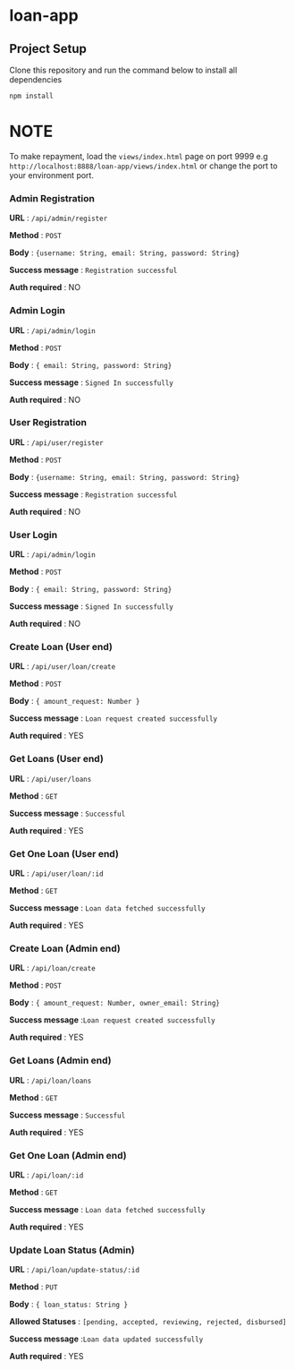 # loan-app

## Project Setup

Clone this repository and run the command below to install all dependencies

```
npm install
```

# NOTE

To make repayment, load the `views/index.html` page on port 9999 e.g `http://localhost:8888/loan-app/views/index.html` or change the port to your environment port.

### Admin Registration

**URL** : `/api/admin/register`

**Method** : `POST`

**Body** : `{username: String, email: String, password: String}`

**Success message** : `Registration successful`

**Auth required** : NO

### Admin Login

**URL** : `/api/admin/login`

**Method** : `POST`

**Body** : `{ email: String, password: String}`

**Success message** : `Signed In successfully`

**Auth required** : NO

### User Registration

**URL** : `/api/user/register`

**Method** : `POST`

**Body** : `{username: String, email: String, password: String}`

**Success message** : `Registration successful`

**Auth required** : NO

### User Login

**URL** : `/api/admin/login`

**Method** : `POST`

**Body** : `{ email: String, password: String}`

**Success message** : `Signed In successfully`

**Auth required** : NO

### Create Loan (User end)

**URL** : `/api/user/loan/create`

**Method** : `POST`

**Body** : `{ amount_request: Number }`

**Success message** : `Loan request created successfully`

**Auth required** : YES

### Get Loans (User end)

**URL** : `/api/user/loans`

**Method** : `GET`

**Success message** : `Successful`

**Auth required** : YES

### Get One Loan (User end)

**URL** : `/api/user/loan/:id`

**Method** : `GET`

**Success message** : `Loan data fetched successfully`

**Auth required** : YES

### Create Loan (Admin end)

**URL** : `/api/loan/create`

**Method** : `POST`

**Body** : `{ amount_request: Number, owner_email: String}`

**Success message** :`Loan request created successfully`

**Auth required** : YES

### Get Loans (Admin end)

**URL** : `/api/loan/loans`

**Method** : `GET`

**Success message** : `Successful`

**Auth required** : YES

### Get One Loan (Admin end)

**URL** : `/api/loan/:id`

**Method** : `GET`

**Success message** : `Loan data fetched successfully`

**Auth required** : YES

### Update Loan Status (Admin)

**URL** : `/api/loan/update-status/:id`

**Method** : `PUT`

**Body** : `{ loan_status: String }`

**Allowed Statuses** : `[pending, accepted, reviewing, rejected, disbursed]`

**Success message** :`Loan data updated successfully`

**Auth required** : YES
